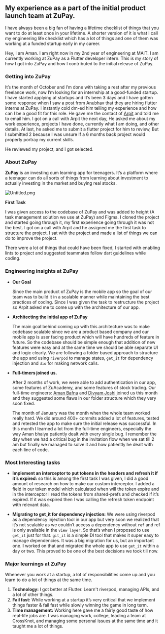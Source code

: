 ## My experience as a part of the initial product launch team at ZuPay.

I have always been a big fan of having a lifetime checklist of things that you want to do at least once in your lifetime. A shorter version of it is what I call my engineering life checklist which has a lot of things and one of them was working at a funded startup early in my career. 

Hey, I am Aman. I am right now in my 2nd year of engineering at MAIT. I am currently working at ZuPay as a Flutter developer intern. This is my story of how I got into ZuPay and how I contributed to the initial release of ZuPay.

### Getting into ZuPay

It’s the month of October and I’m done with taking a rest after my previous freelance work, now I’m looking for an internship at a good-funded startup. I have started applying at startups and It’s been 3 days and I have gotten some response when I saw a post from [Anubhav](https://www.linkedin.com/in/anubhavmishra-lm/) that they are hiring flutter interns at ZuPay. I instantly cold dm-ed him telling my experience and how can I be a good fit for this role. He gave me the contact of [Arpit](https://www.linkedin.com/in/arpitkotecha/) and told me to email him. I got on a call with Arpit the next day, He asked me about my work experience, projects I have done, currently what I am doing, and other details. At last, he asked me to submit a flutter project for him to review, But I submitted 2 because I was unsure If a 6 months back project would properly portray my current skills.

He reviewed my project, and I got selected.

### About ZuPay

**ZuPay** is an investing cum learning app for teenagers. It’s a platform where a teenager can do all sorts of things from learning about investment to actually investing in the market and buying real stocks.


![Untitled.png](https://cdn.hashnode.com/res/hashnode/image/upload/v1647930907918/AG8MZPKR5.png)

**First Task**

I was given access to the codebase of ZuPay and was added to height (A task management solution we use at ZuPay) and Figma. I cloned the project and started going through it, my first experience going through it was not the best. I got on a call with Arpit and he assigned me the first task to structure the project. I sat with the project and made a list of things we can do to improve the project.

There were a lot of things that could have been fixed, I started with enabling lints to project and suggested teammates follow dart guidelines while coding.

### Engineering insights at ZuPay

- **Our Goal**
    
    Since the main product of ZuPay is the mobile app so the goal of our team was to build it in a scalable manner while maintaining the best practices of coding. Since I was given the task to restructure the project so Arpit asked me to come up with the architecture of our app.
    
- **Architecting the initial app of ZuPay**
    
    The main goal behind coming up with this architecture was to make codebase scalable since we are a product based company and our mobile app is user facing product which will have hundreds of feature in future. So the codebase should be simple enough that addition of new features were easy and at the same time we should be able separate UI and logic clearly. We are following a folder based approach to structure the app and using `riverpod` to manage states, `get_it` for dependency injection and `dio` for making network calls.
    
- **Full-timers joined us.**
    
    After 2 months of work, we were able to add authentication in our app, some features of ZuAcademy, and some features of stock trading. Our full-time engineers: [Aman Bafna](https://www.linkedin.com/in/aman-bafna-7034b110b/) and [Divyam Joshi](https://www.linkedin.com/in/divyam-joshi-ba0056127/) joined us this month and they suggested some flaws in our folder structure which they very soon fixed.
    
    The month of January was the month when the whole team worked really hard. We did around 400+ commits added a lot of features, tested and retested the app to make sure the initial release was successful. In this month I learned a lot from the full-time engineers, especially the way Aman bhaiya patiently dealt with every single bug. I remember the day when we had a critical bug in the invitation flow when we sat till 2 am but finally we managed to solve it and how patiently he dealt with each line of code.
    
    
### Most Interesting tasks

 - **Implement an interceptor to put tokens in the headers and refresh it if it’s expired:** so this is among the first task I was given, I did a good amount of research on how to make our custom interceptor. I added a field in our token model which calculated when will the token expire and in the interceptor I read the tokens from shared-prefs and checked if it’s expired. If it was expired then I was calling the refresh token endpoint with relevant data.

 - **Migrating to get_it for dependency injection:** We were using riverpod as a dependency injection tool in our app but very soon we realized that it’s not scalable as we couldn’t access a dependency without `ref` and ref is only available in the `view layer`. So that’s when I proposed to use `get_it` just for that. `git_it` is a simple DI tool that makes it super easy to manage dependencies. It was a big migration for us, but an important one. I worked on that and migrated the whole app to use `get_it` within a day or two. This proved to be one of the best decisions we took till now.


### Major learnings at ZuPay

Whenever you work at a startup, a lot of responsibilities come up and you learn to do a lot of things at the same time. 

1. **Technology:** I got better at Flutter. Learn't riverpod, managing APIs, and a lot of other things.
2. **Fail fast:** While working at a startup it’s very critical that we implement things faster & fail fast while slowly winning the game in long term.
3. **Time management:** Working here gave me a fairly good taste of how real-life jobs are. I was managing work, college, leading a team at CrossKnot, and managing some personal issues at the same time and it taught me a lot of things.


